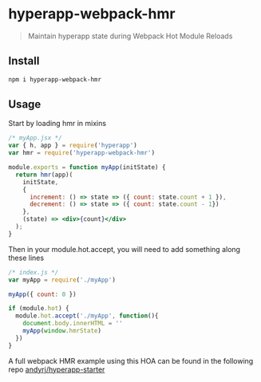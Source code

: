 
# hyperapp-webpack-hmr

> Maintain hyperapp state during Webpack Hot Module Reloads

## Install

```sh
npm i hyperapp-webpack-hmr
```

## Usage

Start by loading hmr in mixins

```jsx
/* myApp.jsx */
var { h, app } = require('hyperapp')
var hmr = require('hyperapp-webpack-hmr')

module.exports = function myApp(initState) {
  return hmr(app)(
    initState,
    {
      increment: () => state => ({ count: state.count + 1 }),
      decrement: () => state => ({ count: state.count - 1})
    },
    (state) => <div>{count}</div>
  );
}
```

Then in your module.hot.accept, you will need to add something along these lines
```js
/* index.js */
var myApp = require('./myApp')

myApp({ count: 0 })

if (module.hot) {
  module.hot.accept('./myApp', function(){
    document.body.innerHTML = ''
    myApp(window.hmrState)
  })
}

``` 

A full webpack HMR example using this HOA can be found in the following repo [andyrj/hyperapp-starter](https://github.com/andyrj/hyperapp-starter) 

